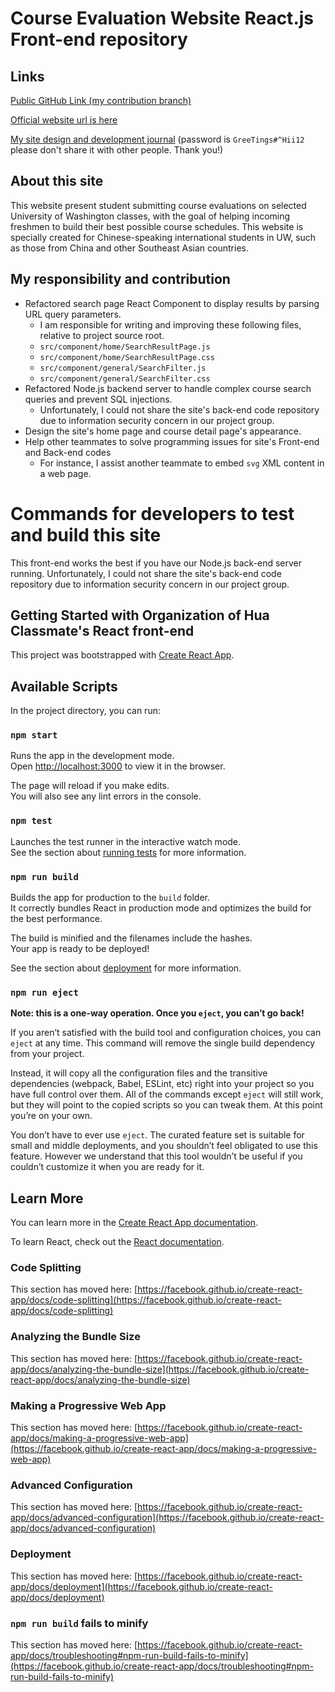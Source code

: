 # Course Evaluation Website React.js Front-end repository 

## Links

[Public GitHub Link (my contribution branch)](https://github.com/UWRadar/CourseRadar/tree/search_result_improvement)

[Official website url is here](https://www.uwclassmates.com)

[My site design and development journal](https://www.davidxie.net/projects/uw-course-evaluation-website) (password is `GreeTings#^Hii12` please don't share it with other people. Thank you!)

## About this site

This website present student submitting course evaluations on selected University of Washington classes, with the goal of helping incoming freshmen to build their best possible course schedules. This website is specially created for Chinese-speaking international students in UW, such as those from China and other Southeast Asian countries.

## My responsibility and contribution

- Refactored search page React Component to display results by parsing URL query parameters.
  - I am responsible for writing and improving these following files, relative to project source root.
  - `src/component/home/SearchResultPage.js`
  - `src/component/home/SearchResultPage.css`
  - `src/component/general/SearchFilter.js`
  - `src/component/general/SearchFilter.css`
- Refactored Node.js backend server to handle complex course search queries and prevent SQL injections.
  - Unfortunately, I could not share the site's back-end code repository due to information security concern in our project group.
- Design the site's home page and course detail page's appearance.
- Help other teammates to solve programming issues for site's Front-end and Back-end codes
  - For instance, I assist another teammate to embed `svg` XML content in a web page.

# Commands for developers to test and build this site

This front-end works the best if you have our Node.js back-end server running. Unfortunately, I could not share the site's back-end code repository due to information security concern in our project group.

## Getting Started with Organization of Hua Classmate's React front-end

This project was bootstrapped with [Create React App](https://github.com/facebook/create-react-app).

## Available Scripts

In the project directory, you can run:

### `npm start`

Runs the app in the development mode.\
Open [http://localhost:3000](http://localhost:3000) to view it in the browser.

The page will reload if you make edits.\
You will also see any lint errors in the console.

### `npm test`

Launches the test runner in the interactive watch mode.\
See the section about [running tests](https://facebook.github.io/create-react-app/docs/running-tests) for more information.

### `npm run build`

Builds the app for production to the `build` folder.\
It correctly bundles React in production mode and optimizes the build for the best performance.

The build is minified and the filenames include the hashes.\
Your app is ready to be deployed!

See the section about [deployment](https://facebook.github.io/create-react-app/docs/deployment) for more information.

### `npm run eject`

**Note: this is a one-way operation. Once you `eject`, you can’t go back!**

If you aren’t satisfied with the build tool and configuration choices, you can `eject` at any time. This command will remove the single build dependency from your project.

Instead, it will copy all the configuration files and the transitive dependencies (webpack, Babel, ESLint, etc) right into your project so you have full control over them. All of the commands except `eject` will still work, but they will point to the copied scripts so you can tweak them. At this point you’re on your own.

You don’t have to ever use `eject`. The curated feature set is suitable for small and middle deployments, and you shouldn’t feel obligated to use this feature. However we understand that this tool wouldn’t be useful if you couldn’t customize it when you are ready for it.

## Learn More

You can learn more in the [Create React App documentation](https://facebook.github.io/create-react-app/docs/getting-started).

To learn React, check out the [React documentation](https://reactjs.org/).

### Code Splitting

This section has moved here: [https://facebook.github.io/create-react-app/docs/code-splitting](https://facebook.github.io/create-react-app/docs/code-splitting)

### Analyzing the Bundle Size

This section has moved here: [https://facebook.github.io/create-react-app/docs/analyzing-the-bundle-size](https://facebook.github.io/create-react-app/docs/analyzing-the-bundle-size)

### Making a Progressive Web App

This section has moved here: [https://facebook.github.io/create-react-app/docs/making-a-progressive-web-app](https://facebook.github.io/create-react-app/docs/making-a-progressive-web-app)

### Advanced Configuration

This section has moved here: [https://facebook.github.io/create-react-app/docs/advanced-configuration](https://facebook.github.io/create-react-app/docs/advanced-configuration)

### Deployment

This section has moved here: [https://facebook.github.io/create-react-app/docs/deployment](https://facebook.github.io/create-react-app/docs/deployment)

### `npm run build` fails to minify

This section has moved here: [https://facebook.github.io/create-react-app/docs/troubleshooting#npm-run-build-fails-to-minify](https://facebook.github.io/create-react-app/docs/troubleshooting#npm-run-build-fails-to-minify)
